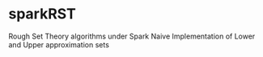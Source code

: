 # sparkRST
Rough Set Theory algorithms under Spark
Naive Implementation of Lower and Upper approximation sets
